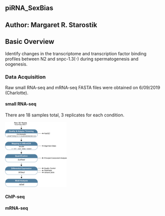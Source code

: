 ## piRNA_SexBias

## Author: Margaret R. Starostik

## Basic Overview
Identify changes in the transcriptome and transcription factor binding profiles between N2 and snpc-1.3(-) during spermatogenesis and oogenesis. 

### Data Acquisition
Raw small RNA-seq and mRNA-seq FASTA files were obtained on 6/09/2019 (Charlotte).

#### small RNA-seq
There are 18 samples total, 3 replicates for each condition.

<img src="smallRNAseq_Workflow.png" alt="Workflow" width="200"/>


#### ChIP-seq

#### mRNA-seq

